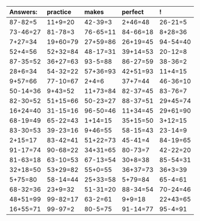 | Answers: | practice | makes | perfect | ! |
| :--- | :--- | :--- | :--- | :--- |
| 87-82=5 | 11+9=20 | 42-39=3 | 2+46=48 | 26-21=5 | 
| 73-46=27 | 81-78=3 | 76-65=11 | 84-66=18 | 8+28=36 | 
| 7+27=34 | 19+60=79 | 27+59=86 | 26+19=45 | 94-54=40 | 
| 52+4=56 | 52+32=84 | 48-17=31 | 39+14=53 | 20-12=8 | 
| 87-35=52 | 36+27=63 | 93-5=88 | 86-27=59 | 38-36=2 | 
| 28+6=34 | 54-32=22 | 57+36=93 | 42+51=93 | 11+4=15 | 
| 9+57=66 | 77-10=67 | 2+4=6 | 37+7=44 | 46-36=10 | 
| 50-14=36 | 9+43=52 | 11+73=84 | 82-37=45 | 83-76=7 | 
| 82-30=52 | 51+15=66 | 50-23=27 | 88-37=51 | 29+45=74 | 
| 16+24=40 | 31-15=16 | 96-50=46 | 11+34=45 | 29+61=90 | 
| 68-19=49 | 65-22=43 | 1+14=15 | 35+15=50 | 3+12=15 | 
| 83-30=53 | 39-23=16 | 9+46=55 | 58-15=43 | 23-14=9 | 
| 2+15=17 | 83-42=41 | 51+22=73 | 45-41=4 | 84-19=65 | 
| 91-17=74 | 90-68=22 | 34+31=65 | 80-73=7 | 42-22=20 | 
| 81-63=18 | 63-10=53 | 67-13=54 | 30+8=38 | 85-54=31 | 
| 32+18=50 | 53+29=82 | 55+0=55 | 36+37=73 | 36+3=39 | 
| 5+75=80 | 58-14=44 | 25+33=58 | 5+79=84 | 65-4=61 | 
| 68-32=36 | 23+9=32 | 51-31=20 | 88-34=54 | 70-24=46 | 
| 48+51=99 | 99-82=17 | 63-2=61 | 9+9=18 | 22+43=65 | 
| 16+55=71 | 99-97=2 | 80-5=75 | 91-14=77 | 95-4=91 | 
